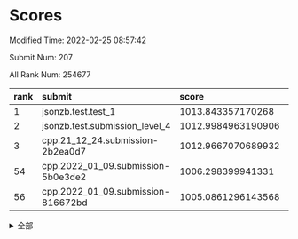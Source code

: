 # Scores

Modified Time: 2022-02-25 08:57:42

Submit Num: 207

All Rank Num: 254677

| rank |               submit               |       score        |       sigma        | pk_num |
| :--- | :--------------------------------- | :----------------- | :----------------- | :----- |
| 1    | jsonzb.test.test_1                 | 1013.843357170268  | 0.8496363022813738 | 4921   |
| 2    | jsonzb.test.submission_level_4     | 1012.9984963190906 | 0.8134499527109256 | 4919   |
| 3    | cpp.21_12_24.submission-2b2ea0d7   | 1012.9667070689932 | 0.7817546472019585 | 4921   |
| 54   | cpp.2022_01_09.submission-5b0e3de2 | 1006.298399941331  | 0.7405852572549967 | 4919   |
| 56   | cpp.2022_01_09.submission-816672bd | 1005.0861296143568 | 0.7380945554944196 | 4925   |


<details>
<summary>全部</summary>

| rank |                 submit                 |       score        |       sigma        | pk_num |
| :--- | :------------------------------------- | :----------------- | :----------------- | :----- |
| 1    | jsonzb.test.test_1                     | 1013.843357170268  | 0.8496363022813738 | 4921   |
| 2    | jsonzb.test.submission_level_4         | 1012.9984963190906 | 0.8134499527109256 | 4919   |
| 3    | cpp.21_12_24.submission-2b2ea0d7       | 1012.9667070689932 | 0.7817546472019585 | 4921   |
| 4    | gobigger.level_3.submission_level_3_20 | 1011.7078056517701 | 0.7637675215691041 | 4918   |
| 5    | gobigger.level_3.submission_level_3_12 | 1011.3770752837862 | 0.7689290815976035 | 4922   |
| 6    | gobigger.level_3.submission_level_3_24 | 1011.2337291709183 | 0.7701099457506181 | 4919   |
| 7    | gobigger.level_3.submission_level_3_8  | 1011.1715189174635 | 0.7686693860824222 | 4921   |
| 8    | gobigger.level_3.submission_level_3_38 | 1010.8686430327258 | 0.7524723583369755 | 4924   |
| 9    | gobigger.level_3.submission_level_3_35 | 1010.8655553020327 | 0.7642570344641963 | 4926   |
| 10   | gobigger.level_3.submission_level_3_47 | 1010.8472636976594 | 0.7627367005575534 | 4919   |
| 11   | gobigger.level_3.submission_level_3_11 | 1010.8157674891088 | 0.7528709568597117 | 4927   |
| 12   | gobigger.level_3.submission_level_3_1  | 1010.8128501944702 | 0.7690255565004496 | 4922   |
| 13   | gobigger.level_3.submission_level_3_7  | 1010.740825981224  | 0.7723865620273603 | 4919   |
| 14   | gobigger.level_3.submission_level_3_41 | 1010.6630107109017 | 0.7462988460058628 | 4920   |
| 15   | gobigger.level_3.submission_level_3_17 | 1010.5662441290601 | 0.7732766657649882 | 4924   |
| 16   | gobigger.level_3.submission_level_3_27 | 1010.525453222445  | 0.7677564640590631 | 4923   |
| 17   | gobigger.level_3.submission_level_3_5  | 1010.5239260171722 | 0.7877502542894075 | 4918   |
| 18   | gobigger.level_3.submission_level_3_32 | 1010.4877018740477 | 0.7504805764713024 | 4918   |
| 19   | gobigger.level_3.submission_level_3_9  | 1010.4487896142866 | 0.7626524012719945 | 4927   |
| 20   | gobigger.level_3.submission_level_3_29 | 1010.2662718066631 | 0.7608364500382048 | 4925   |
| 21   | gobigger.level_3.submission_level_3_31 | 1010.2071955372248 | 0.7677518733117416 | 4916   |
| 22   | gobigger.level_3.submission_level_3_34 | 1010.1962571988938 | 0.7741552932621424 | 4921   |
| 23   | gobigger.level_3.submission_level_3_14 | 1010.15467308183   | 0.7857219221985999 | 4918   |
| 24   | gobigger.level_3.submission_level_3_0  | 1010.1149350016171 | 0.7546877946605017 | 4928   |
| 25   | gobigger.level_3.submission_level_3_10 | 1010.1077048849252 | 0.7544637301610425 | 4920   |
| 26   | gobigger.level_3.submission_level_3_21 | 1010.0762304714109 | 0.7440480692214176 | 4921   |
| 27   | gobigger.level_3.submission_level_3_40 | 1009.8956938454974 | 0.7568635625787705 | 4925   |
| 28   | gobigger.level_3.submission_level_3_15 | 1009.8066341339687 | 0.7412316591356961 | 4918   |
| 29   | gobigger.level_3.submission_level_3_28 | 1009.752522143588  | 0.753342685415749  | 4925   |
| 30   | gobigger.level_3.submission_level_3_45 | 1009.6853516399462 | 0.7610972887042994 | 4919   |
| 31   | gobigger.level_3.submission_level_3_3  | 1009.6560908754441 | 0.7671948228964826 | 4916   |
| 32   | gobigger.level_3.submission_level_3_2  | 1009.6542168654513 | 0.7604267553990729 | 4917   |
| 33   | gobigger.level_3.submission_level_3_46 | 1009.636897975325  | 0.7550199662953669 | 4922   |
| 34   | gobigger.level_3.submission_level_3_26 | 1009.6027626506115 | 0.7534433990515369 | 4921   |
| 35   | gobigger.level_3.submission_level_3_16 | 1009.5735022088487 | 0.7583861603197672 | 4922   |
| 36   | gobigger.level_3.submission_level_3_30 | 1009.5626276106161 | 0.7403872026267292 | 4922   |
| 37   | gobigger.level_3.submission_level_3_23 | 1009.496559513795  | 0.7632297983242847 | 4922   |
| 38   | gobigger.level_3.submission_level_3_49 | 1009.4137716348663 | 0.7605211825516479 | 4918   |
| 39   | gobigger.level_3.submission_level_3_39 | 1009.2102558018024 | 0.7583167206409925 | 4926   |
| 40   | gobigger.level_3.submission_level_3_4  | 1009.180073201217  | 0.7415241279130572 | 4926   |
| 41   | gobigger.level_3.submission_level_3_33 | 1009.0485180779252 | 0.759165404581678  | 4917   |
| 42   | gobigger.level_3.submission_level_3_44 | 1009.0080268210208 | 0.7502809107321846 | 4917   |
| 43   | gobigger.level_3.submission_level_3_37 | 1009.001195927543  | 0.7582099056214939 | 4921   |
| 44   | gobigger.level_3.submission_level_3_25 | 1008.9553892213547 | 0.7450320643255058 | 4922   |
| 45   | gobigger.level_3.submission_level_3_42 | 1008.9046557352325 | 0.7456340637117249 | 4920   |
| 46   | gobigger.level_3.submission_level_3_43 | 1008.8203930469751 | 0.7246359246644741 | 4914   |
| 47   | gobigger.level_3.submission_level_3_22 | 1008.7275984168247 | 0.7465097737221973 | 4920   |
| 48   | gobigger.level_3.submission_level_3_13 | 1008.6744179674496 | 0.7267459758615525 | 4921   |
| 49   | gobigger.level_3.submission_level_3_19 | 1008.2586299045748 | 0.7529053769535734 | 4923   |
| 50   | gobigger.level_3.submission_level_3_36 | 1008.255837397096  | 0.7482605072099946 | 4923   |
| 51   | gobigger.level_3.submission_level_3_18 | 1008.2028869548565 | 0.7433024745730605 | 4923   |
| 52   | gobigger.level_3.submission_level_3_48 | 1008.1998594725457 | 0.744326895806697  | 4923   |
| 53   | gobigger.level_3.submission_level_3_6  | 1008.0835717800505 | 0.7351384096136414 | 4917   |
| 54   | cpp.2022_01_09.submission-5b0e3de2     | 1006.298399941331  | 0.7405852572549967 | 4919   |
| 55   | gobigger.level_1.submission_level_1_22 | 1005.2335976581497 | 0.7301266135276605 | 4917   |
| 56   | cpp.2022_01_09.submission-816672bd     | 1005.0861296143568 | 0.7380945554944196 | 4925   |
| 57   | gobigger.level_1.submission_level_1_4  | 1004.9821564516947 | 0.7118169406956774 | 4921   |
| 58   | gobigger.level_1.submission_level_1_42 | 1004.6147881305908 | 0.7371490895224446 | 4926   |
| 59   | gobigger.level_1.submission_level_1_47 | 1004.6033802181086 | 0.7289291641087139 | 4922   |
| 60   | gobigger.level_1.submission_level_1_1  | 1004.5663114274194 | 0.7282829682600751 | 4918   |
| 61   | gobigger.level_1.submission_level_1_23 | 1004.5581809872946 | 0.7179783680972599 | 4916   |
| 62   | gobigger.level_1.submission_level_1_37 | 1004.5295675630042 | 0.7256721320835495 | 4919   |
| 63   | gobigger.level_1.submission_level_1_13 | 1004.3510942805071 | 0.7145525206707594 | 4922   |
| 64   | gobigger.level_1.submission_level_1_16 | 1004.3294820078847 | 0.7240599044882927 | 4925   |
| 65   | gobigger.level_1.submission_level_1_31 | 1004.1449595709911 | 0.7158410541174085 | 4921   |
| 66   | gobigger.level_1.submission_level_1_44 | 1004.0810805432233 | 0.71242970824281   | 4922   |
| 67   | gobigger.level_1.submission_level_1_24 | 1004.0533274250209 | 0.7200510927415317 | 4922   |
| 68   | gobigger.level_1.submission_level_1_39 | 1004.0234493053528 | 0.7171282306616181 | 4923   |
| 69   | gobigger.level_1.submission_level_1_25 | 1004.0205874631638 | 0.7253106097589711 | 4919   |
| 70   | gobigger.level_1.submission_level_1_5  | 1003.9628659397672 | 0.7120172531219943 | 4918   |
| 71   | gobigger.level_1.submission_level_1_46 | 1003.8988933145492 | 0.7290199925507587 | 4919   |
| 72   | gobigger.level_1.submission_level_1_0  | 1003.8874129085829 | 0.7222660133662101 | 4918   |
| 73   | gobigger.level_1.submission_level_1_10 | 1003.8169226193224 | 0.7147400108009195 | 4924   |
| 74   | gobigger.level_1.submission_level_1_28 | 1003.6924547744646 | 0.7218873087614055 | 4917   |
| 75   | gobigger.level_1.submission_level_1_2  | 1003.6352032784393 | 0.7226235823077377 | 4924   |
| 76   | gobigger.level_1.submission_level_1_12 | 1003.632324822586  | 0.7172574234776531 | 4924   |
| 77   | gobigger.level_1.submission_level_1_27 | 1003.630723847193  | 0.716740231823126  | 4916   |
| 78   | gobigger.level_1.submission_level_1_9  | 1003.5996793455284 | 0.7211535788489587 | 4923   |
| 79   | gobigger.level_1.submission_level_1_35 | 1003.4829402222717 | 0.712049813432968  | 4918   |
| 80   | gobigger.level_1.submission_level_1_3  | 1003.4259737314662 | 0.7134719475279472 | 4926   |
| 81   | gobigger.level_1.submission_level_1_32 | 1003.414665726141  | 0.7218988538726279 | 4922   |
| 82   | gobigger.level_1.submission_level_1_14 | 1003.3149618837881 | 0.7255628523155947 | 4921   |
| 83   | gobigger.level_1.submission_level_1_41 | 1003.2221569015417 | 0.7196146484738132 | 4918   |
| 84   | gobigger.level_1.submission_level_1_11 | 1003.1060868085881 | 0.7186998015415282 | 4925   |
| 85   | gobigger.level_1.submission_level_1_29 | 1003.0799699107004 | 0.7171035518193947 | 4911   |
| 86   | gobigger.level_1.submission_level_1_17 | 1003.0595970246617 | 0.7156670889539398 | 4920   |
| 87   | gobigger.level_1.submission_level_1_40 | 1003.0218607034858 | 0.7169710415975389 | 4924   |
| 88   | gobigger.level_1.submission_level_1_30 | 1002.8843645110449 | 0.7089810366873981 | 4921   |
| 89   | gobigger.level_1.submission_level_1_7  | 1002.87715111108   | 0.7160967205001769 | 4923   |
| 90   | gobigger.level_1.submission_level_1_49 | 1002.8679142664467 | 0.72290426501324   | 4925   |
| 91   | gobigger.level_1.submission_level_1_38 | 1002.8674636702006 | 0.7083561816498539 | 4920   |
| 92   | gobigger.level_1.submission_level_1_45 | 1002.8569536408802 | 0.7181879741497813 | 4922   |
| 93   | gobigger.level_1.submission_level_1_18 | 1002.8203770155177 | 0.7227383477310169 | 4920   |
| 94   | gobigger.level_1.submission_level_1_36 | 1002.7682868350524 | 0.7169067656471996 | 4918   |
| 95   | gobigger.level_1.submission_level_1_48 | 1002.7619758668728 | 0.7176946048484869 | 4915   |
| 96   | gobigger.level_1.submission_level_1_6  | 1002.7281356262407 | 0.713539165211283  | 4922   |
| 97   | gobigger.level_1.submission_level_1_34 | 1002.7172100492311 | 0.712088701437499  | 4924   |
| 98   | gobigger.level_1.submission_level_1_43 | 1002.6579578276045 | 0.7195221125331375 | 4920   |
| 99   | gobigger.level_1.submission_level_1_15 | 1002.6146483321186 | 0.7086327923445771 | 4920   |
| 100  | gobigger.level_1.submission_level_1_26 | 1002.557417193675  | 0.709849090303977  | 4922   |
| 101  | gobigger.level_1.submission_level_1_19 | 1002.4805375680386 | 0.7091731744883103 | 4918   |
| 102  | gobigger.level_1.submission_level_1_21 | 1002.2940216552731 | 0.7190029329718294 | 4927   |
| 103  | gobigger.level_1.submission_level_1_8  | 1002.1332140029064 | 0.7214924274198425 | 4924   |
| 104  | gobigger.level_1.submission_level_1_33 | 1002.088505326716  | 0.7000918271397828 | 4920   |
| 105  | gobigger.level_1.submission_level_1_20 | 1001.7097062291625 | 0.7075247094275097 | 4919   |
| 106  | gobigger.random.submission_random_2    | 997.6595482928898  | 0.7087600924689686 | 4920   |
| 107  | gobigger.random.submission_random_47   | 997.2945500724413  | 0.6910891910382196 | 4924   |
| 108  | gobigger.random.submission_random_14   | 997.0936050517771  | 0.7078902052130273 | 4925   |
| 109  | gobigger.random.submission_random_39   | 997.0935743595926  | 0.7192416825217339 | 4921   |
| 110  | gobigger.random.submission_random_42   | 996.9374054031474  | 0.7103448605537694 | 4921   |
| 111  | gobigger.random.submission_random_3    | 996.9343030175454  | 0.7111464551677726 | 4922   |
| 112  | gobigger.random.submission_random_32   | 996.8057350253493  | 0.7010479784954196 | 4921   |
| 113  | gobigger.random.submission_random_25   | 996.7489272181431  | 0.7061888285300386 | 4917   |
| 114  | gobigger.random.submission_random_45   | 996.7249277479158  | 0.7026157899047156 | 4920   |
| 115  | gobigger.random.submission_random_4    | 996.4812427065198  | 0.7108630578049966 | 4919   |
| 116  | gobigger.random.submission_random_30   | 996.4515084019242  | 0.6971205182609093 | 4923   |
| 117  | gobigger.random.submission_random_20   | 996.4475506721946  | 0.7039033028700702 | 4916   |
| 118  | gobigger.random.submission_random_23   | 996.3187035970864  | 0.7224618437136614 | 4923   |
| 119  | gobigger.random.submission_random_37   | 996.2998495131543  | 0.7124665949793427 | 4924   |
| 120  | gobigger.random.submission_random_17   | 996.2840827235084  | 0.709785816643246  | 4922   |
| 121  | gobigger.random.submission_random_43   | 996.2344407579384  | 0.7065895740839031 | 4924   |
| 122  | gobigger.random.submission_random_8    | 996.2338218297709  | 0.7021637284765123 | 4921   |
| 123  | gobigger.random.submission_random_11   | 996.2332147877532  | 0.7153307507338248 | 4918   |
| 124  | gobigger.random.submission_random_15   | 996.2180602637671  | 0.707690151112912  | 4923   |
| 125  | gobigger.random.submission_random_10   | 996.1977763351629  | 0.7074688083100859 | 4929   |
| 126  | gobigger.random.submission_random_19   | 996.1867408436851  | 0.7360062305019057 | 4916   |
| 127  | gobigger.random.submission_random_34   | 996.121069632266   | 0.7161939502037725 | 4921   |
| 128  | gobigger.random.submission_random_21   | 996.1139187187339  | 0.7040989259236284 | 4919   |
| 129  | gobigger.random.submission_random_22   | 996.0727444975771  | 0.6991729177137695 | 4922   |
| 130  | gobigger.random.submission_random_16   | 995.9012367379112  | 0.7049132847343738 | 4916   |
| 131  | gobigger.random.submission_random_44   | 995.900568608467   | 0.7248494835863912 | 4923   |
| 132  | gobigger.random.submission_random_5    | 995.8912314016649  | 0.71797480504594   | 4921   |
| 133  | gobigger.random.submission_random_18   | 995.8881728051348  | 0.7100420611352629 | 4922   |
| 134  | gobigger.random.submission_random_33   | 995.8511839485424  | 0.7131142996989887 | 4924   |
| 135  | gobigger.random.submission_random_13   | 995.8081844075601  | 0.7163057256046984 | 4924   |
| 136  | gobigger.random.submission_random_35   | 995.8076256108438  | 0.7167959047171798 | 4921   |
| 137  | gobigger.random.submission_random_40   | 995.7974240329855  | 0.70465362539221   | 4921   |
| 138  | gobigger.random.submission_random_49   | 995.7237648798603  | 0.7182244281349829 | 4921   |
| 139  | gobigger.random.submission_random_7    | 995.6727566008466  | 0.7215233696751853 | 4918   |
| 140  | gobigger.random.submission_random_1    | 995.6707797000952  | 0.7136814890631374 | 4923   |
| 141  | gobigger.random.submission_random_26   | 995.6599137261194  | 0.7048781350736936 | 4923   |
| 142  | gobigger.random.submission_random_41   | 995.4399169823756  | 0.7127291634626385 | 4921   |
| 143  | gobigger.random.submission_random_9    | 995.426571852299   | 0.689690141998448  | 4920   |
| 144  | gobigger.random.submission_random_12   | 995.3316261988708  | 0.7144148180679452 | 4922   |
| 145  | gobigger.random.submission_random_46   | 995.2521894441015  | 0.711094823348527  | 4921   |
| 146  | gobigger.random.submission_random_0    | 995.2420413119456  | 0.7190542605237772 | 4924   |
| 147  | gobigger.random.submission_random_36   | 995.1388105574937  | 0.7292057285997703 | 4920   |
| 148  | gobigger.random.submission_random_29   | 995.1247412105544  | 0.7020724537885078 | 4919   |
| 149  | gobigger.random.submission_random_24   | 995.1036987482935  | 0.7250409369277653 | 4923   |
| 150  | gobigger.random.submission_random_6    | 995.0849054877859  | 0.7098899892524746 | 4928   |
| 151  | gobigger.random.submission_random_28   | 994.9869858016764  | 0.7154843787305245 | 4919   |
| 152  | gobigger.random.submission_random_38   | 994.9217074522062  | 0.7177383878554255 | 4921   |
| 153  | gobigger.random.submission_random_48   | 994.8986173343357  | 0.7083293375796673 | 4921   |
| 154  | gobigger.random.submission_random_27   | 994.7241065166786  | 0.7220416658496936 | 4926   |
| 155  | gobigger.random.submission_random_31   | 994.2254299373083  | 0.7144335141042346 | 4917   |
| 156  | gobigger.level_2.submission_level_2_22 | 993.7411183052819  | 0.7285286175944843 | 4924   |
| 157  | gobigger.level_2.submission_level_2_36 | 993.4399147752304  | 0.7352041170869629 | 4926   |
| 158  | gobigger.level_2.submission_level_2_37 | 993.224184248753   | 0.7234245102584484 | 4920   |
| 159  | gobigger.level_2.submission_level_2_4  | 993.1849236042177  | 0.7464830411744721 | 4924   |
| 160  | gobigger.level_2.submission_level_2_48 | 993.1161026963144  | 0.7454086566297053 | 4923   |
| 161  | gobigger.level_2.submission_level_2_0  | 993.0968516376914  | 0.7342082204141067 | 4921   |
| 162  | gobigger.level_2.submission_level_2_1  | 993.062641812036   | 0.7317875992099305 | 4921   |
| 163  | gobigger.level_2.submission_level_2_2  | 992.8310822699518  | 0.7327660957580588 | 4925   |
| 164  | gobigger.level_2.submission_level_2_13 | 992.8157679407697  | 0.7385557519756644 | 4922   |
| 165  | gobigger.level_2.submission_level_2_10 | 992.765872163859   | 0.7647443516627536 | 4919   |
| 166  | gobigger.level_2.submission_level_2_49 | 992.7065775808364  | 0.7255909074180084 | 4917   |
| 167  | gobigger.level_2.submission_level_2_6  | 992.7000747913694  | 0.7408916933825372 | 4921   |
| 168  | gobigger.level_2.submission_level_2_7  | 992.6912969246226  | 0.7495892293193646 | 4927   |
| 169  | gobigger.level_2.submission_level_2_28 | 992.5756129626343  | 0.7389063944771309 | 4921   |
| 170  | gobigger.level_2.submission_level_2_9  | 992.433013718216   | 0.7401383858975008 | 4921   |
| 171  | gobigger.level_2.submission_level_2_25 | 992.3845163490588  | 0.7441033050560164 | 4923   |
| 172  | gobigger.level_2.submission_level_2_18 | 992.3307681546856  | 0.7515669511562804 | 4923   |
| 173  | gobigger.level_2.submission_level_2_24 | 992.3305170516632  | 0.7485521854567289 | 4927   |
| 174  | gobigger.level_2.submission_level_2_26 | 992.2900505236631  | 0.7380937962986136 | 4927   |
| 175  | gobigger.level_2.submission_level_2_23 | 992.2791248688022  | 0.7439496318331681 | 4915   |
| 176  | gobigger.level_2.submission_level_2_41 | 992.2579730697437  | 0.73837533161024   | 4916   |
| 177  | gobigger.level_2.submission_level_2_12 | 992.2404635297735  | 0.7270116025989164 | 4923   |
| 178  | gobigger.level_2.submission_level_2_5  | 992.2074261158016  | 0.7402298013649876 | 4923   |
| 179  | gobigger.level_2.submission_level_2_11 | 992.2065262521219  | 0.7404486106844043 | 4919   |
| 180  | gobigger.level_2.submission_level_2_34 | 992.039749839283   | 0.7370948883714276 | 4924   |
| 181  | gobigger.level_2.submission_level_2_40 | 991.9618017113393  | 0.7414541015724874 | 4921   |
| 182  | gobigger.level_2.submission_level_2_33 | 991.9184723732905  | 0.753496187839935  | 4921   |
| 183  | gobigger.level_2.submission_level_2_43 | 991.8931440498866  | 0.7575782891214268 | 4921   |
| 184  | gobigger.level_2.submission_level_2_8  | 991.8834860089794  | 0.7532767205242038 | 4918   |
| 185  | gobigger.level_2.submission_level_2_20 | 991.8184977494352  | 0.7417556258525422 | 4920   |
| 186  | gobigger.level_2.submission_level_2_45 | 991.7919114458995  | 0.7369190933587636 | 4917   |
| 187  | gobigger.level_2.submission_level_2_42 | 991.7606868558639  | 0.7483158487008386 | 4922   |
| 188  | gobigger.level_2.submission_level_2_47 | 991.7563487336392  | 0.74414249311563   | 4920   |
| 189  | gobigger.level_2.submission_level_2_27 | 991.7139144404515  | 0.753099353426922  | 4923   |
| 190  | gobigger.level_2.submission_level_2_46 | 991.7079461931603  | 0.7654403405103212 | 4926   |
| 191  | gobigger.level_2.submission_level_2_35 | 991.5031056679126  | 0.7599548656609936 | 4921   |
| 192  | gobigger.level_2.submission_level_2_14 | 991.472935251251   | 0.7514302026451487 | 4928   |
| 193  | gobigger.level_2.submission_level_2_21 | 991.4406151082427  | 0.7473700484548573 | 4921   |
| 194  | gobigger.level_2.submission_level_2_16 | 991.4383290145636  | 0.7555858868876518 | 4922   |
| 195  | gobigger.level_2.submission_level_2_39 | 991.3642155046931  | 0.7474780178848508 | 4920   |
| 196  | gobigger.level_2.submission_level_2_32 | 991.3090748611344  | 0.7615973616029899 | 4922   |
| 197  | gobigger.level_2.submission_level_2_3  | 991.2714803782278  | 0.7333664567461022 | 4926   |
| 198  | gobigger.level_2.submission_level_2_19 | 991.2646520203454  | 0.74178373584242   | 4916   |
| 199  | gobigger.level_2.submission_level_2_29 | 991.2450117551847  | 0.7483053519684936 | 4924   |
| 200  | gobigger.level_2.submission_level_2_15 | 991.1010293259865  | 0.7379668715320528 | 4924   |
| 201  | gobigger.level_2.submission_level_2_44 | 990.9920069667755  | 0.7468383722441605 | 4920   |
| 202  | gobigger.level_2.submission_level_2_30 | 990.8807214054143  | 0.7548683297354777 | 4924   |
| 203  | gobigger.level_2.submission_level_2_38 | 990.8180194427075  | 0.7530667304510059 | 4918   |
| 204  | gobigger.level_2.submission_level_2_31 | 990.6343372637673  | 0.7448789464326379 | 4926   |
| 205  | gobigger.level_2.submission_level_2_17 | 990.1063113008547  | 0.7895593311710546 | 4920   |
| 206  | gobigger.none.submission_none_1        | 976.5810906496567  | 1.4500213035005434 | 4922   |
| 207  | gobigger.none.submission_none_0        | 975.3066342395695  | 1.564846606596906  | 4924   |

</details>